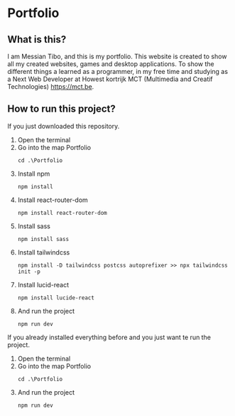 # Portfolio

## What is this?
I am Messian Tibo, and this is my portfolio. This website is created to show all my created websites, games and desktop applications.
To show the different things a learned as a programmer, in my free time and studying as a Next Web Developer at Howest kortrijk MCT (Multimedia and Creatif Technologies) https://mct.be.

## How to run this project?
If you just downloaded this repository.
1) Open the terminal
2) Go into the map Portfolio
    ```shell
    cd .\Portfolio
    ```
3) Install npm
    ```shell
    npm install
    ```
4) Install react-router-dom
    ```shell
    npm install react-router-dom
    ```
5) Install sass
    ```shell
    npm install sass
    ```
6) Install tailwindcss
     ```shell
    npm install -D tailwindcss postcss autoprefixer >> npx tailwindcss init -p
    ```
7) Install lucid-react
    ```shell
    npm install lucide-react
    ```
8) And run the project
    ```shell
    npm run dev
    ```

If you already installed everything before and you just want te run the project.
1) Open the terminal
2) Go into the map Portfolio
    ```shell
    cd .\Portfolio
    ```
3) And run the project
    ```shell
    npm run dev
    ```